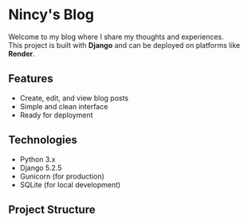 # Nincy's Blog

Welcome to my blog where I share my thoughts and experiences.  
This project is built with **Django** and can be deployed on platforms like **Render**.

## Features

- Create, edit, and view blog posts
- Simple and clean interface
- Ready for deployment

## Technologies

- Python 3.x  
- Django 5.2.5  
- Gunicorn (for production)  
- SQLite (for local development)

## Project Structure

